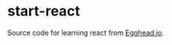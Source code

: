 # start-react
Source code for learning react from [Egghead.io](https://egghead.io/lessons/react-using-refs-to-access-components "Title").
